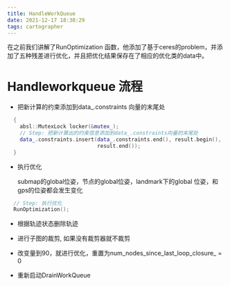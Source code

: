 ```yaml
---
title: HandleWorkQueue
date: 2021-12-17 18:38:29
tags: cartographer
---
```


在之前我们讲解了RunOptimization 函数，他添加了基于ceres的problem，并添加了五种残差进行优化，并且把优化结果保存在了相应的优化类的data中。

# Handleworkqueue 流程

- 把新计算的约束添加到data_.constraints 向量的末尾处

```c++
  {
    absl::MutexLock locker(&mutex_);
    // Step: 把新计算出的约束信息添加到data_.constraints向量的末尾处
    data_.constraints.insert(data_.constraints.end(), result.begin(),
                             result.end());
  }
```

- 执行优化

  submap的global位姿，节点的global位姿，landmark下的global 位姿，和gps的位姿都会发生变化

```c++
  // Step: 执行优化
  RunOptimization();
```

- 根据轨迹状态删除轨迹
- 进行子图的裁剪, 如果没有裁剪器就不裁剪

- 改变量到90，就进行优化，重置为num_nodes_since_last_loop_closure_ = 0
- 重新启动DrainWorkQueue

